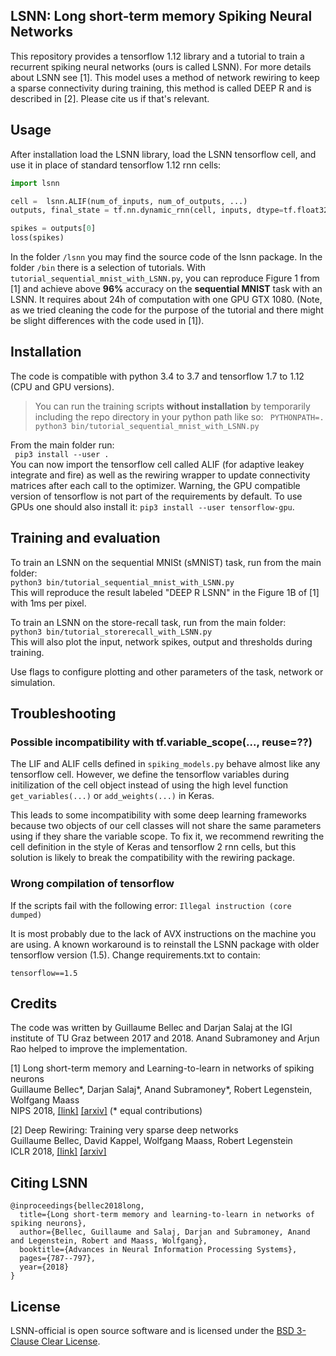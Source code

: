 ## LSNN: Long short-term memory Spiking Neural Networks

This repository provides a tensorflow 1.12 library and a tutorial to train a recurrent spiking neural networks (ours is called LSNN).
For more details about LSNN see [1]. This model uses a method of network rewiring to keep a sparse connectivity during training, this method is called DEEP R and is described in [2]. Please cite us if that's relevant.

## Usage
After installation load the LSNN library, load the LSNN tensorflow cell, and use it in place of standard tensorflow 1.12 rnn cells:

```python
import lsnn  

cell =  lsnn.ALIF(num_of_inputs, num_of_outputs, ...)
outputs, final_state = tf.nn.dynamic_rnn(cell, inputs, dtype=tf.float32)

spikes = outputs[0]
loss(spikes)
```

In the folder `/lsnn` you may find the source code of the lsnn package. In the folder `/bin` there is a selection of tutorials. With `tutorial_sequential_mnist_with_LSNN.py`, you can reproduce Figure 1 from [1] and achieve above __96%__ accuracy on the __sequential MNIST__ task with an LSNN. It requires about 24h of computation with one GPU GTX 1080. (Note, as we tried cleaning the code for the purpose of the tutorial and there might be slight differences with the code used in [1]).

## Installation

The code is compatible with python 3.4 to 3.7 and tensorflow 1.7 to 1.12 (CPU and GPU versions).

> You can run the training scripts **without installation** by temporarily including the repo directory
> in your python path like so: `` PYTHONPATH=. python3 bin/tutorial_sequential_mnist_with_LSNN.py`` 

From the main folder run:  
`` pip3 install --user .``  
You can now import the tensorflow cell called ALIF (for adaptive leakey integrate and fire) as well as the rewiring wrapper to update connectivity matrices after each call to the optimizer.
Warning, the GPU compatible version of tensorflow is not part of the requirements by default.
To use GPUs one should also install it:
 ``pip3 install --user tensorflow-gpu``.

## Training and evaluation

To train an LSNN on the sequential MNISt (sMNIST) task, run from the main folder:  
``python3 bin/tutorial_sequential_mnist_with_LSNN.py``  
This will reproduce the result labeled "DEEP R LSNN" in the Figure 1B of [1] with 1ms per pixel.

To train an LSNN on the store-recall task, run from the main folder:  
``python3 bin/tutorial_storerecall_with_LSNN.py``  
This will also plot the input, network spikes, output and thresholds during training.

Use flags to configure plotting and other parameters of the task, network or simulation.

## Troubleshooting

### Possible incompatibility with tf.variable_scope(..., reuse=??)
The LIF and ALIF cells defined in `spiking_models.py` behave almost like any tensorflow cell. However, we define the tensorflow variables during initilization of the cell object instead of using the high level function `get_variables(...)` or `add_weights(...)` in Keras.  

This leads to some incompatibility with some deep learning frameworks because two objects of our cell classes will not share the same parameters using if they share the variable scope. To fix it, we recommend rewriting the cell definition in the style of Keras and tensorflow 2 rnn cells, but this solution is likely to break the compatibility with the rewiring package.

### Wrong compilation of tensorflow

If the scripts fail with the following error:
`` Illegal instruction (core dumped) ``

It is most probably due to the lack of AVX instructions on the machine you are using.
A known workaround is to reinstall the LSNN package with older tensorflow version (1.5).
Change requirements.txt to contain:

`` tensorflow==1.5 ``

## Credits

The code was written by Guillaume Bellec and Darjan Salaj at the IGI institute of TU Graz between 2017 and 2018. Anand Subramoney and Arjun Rao helped to improve the implementation.

[1] Long short-term memory and Learning-to-learn in networks of spiking neurons  
Guillaume Bellec*, Darjan Salaj*, Anand Subramoney*, Robert Legenstein, Wolfgang Maass  
NIPS 2018, [[link]](http://papers.nips.cc/paper/7359-long-short-term-memory-and-learning-to-learn-in-networks-of-spiking-neurons) [[arxiv]](https://arxiv.org/abs/1803.09574  )
(\* equal contributions)

[2] Deep Rewiring: Training very sparse deep networks  
Guillaume Bellec, David Kappel, Wolfgang Maass, Robert Legenstein  
ICLR 2018, [[link]](https://openreview.net/forum?id=BJ_wN01C-) [[arxiv]](https://arxiv.org/abs/1711.05136)

## Citing LSNN

```
@inproceedings{bellec2018long,
  title={Long short-term memory and learning-to-learn in networks of spiking neurons},
  author={Bellec, Guillaume and Salaj, Darjan and Subramoney, Anand and Legenstein, Robert and Maass, Wolfgang},
  booktitle={Advances in Neural Information Processing Systems},
  pages={787--797},
  year={2018}
}
```

## License

LSNN-official is open source software and is licensed under the [BSD 3-Clause Clear License](https://spdx.org/licenses/BSD-3-Clause-Clear.html).
